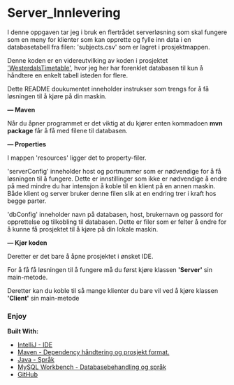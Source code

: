 # Server_Innlevering

I denne oppgaven tar jeg i bruk en flertrådet serverløsning som skal fungere som en meny for klienter som kan opprette og 
fylle inn data i en databasetabell fra filen: 'subjects.csv' som er lagret i prosjektmappen.

Denne koden er en videreutvilking av koden i prosjektet ['WesterdalsTimetable'](https://github.com/MiniMarker/WesterdalsTimetable), 
hvor jeg her har forenklet databasen til kun å håndtere en enkelt tabell isteden for flere.

Dette README doukumentet inneholder instrukser som trengs for å få løsningen til å kjøre på din maskin.

**— Maven**

Når du åpner programmet er det viktig at du kjører enten kommadoen **mvn package** får å få med filene til databasen.

**— Properties**

I mappen 'resources' ligger det to property-filer. 

'serverConfig' inneholder host og portnummer som er nødvendige for å få løsningen til å fungere. 
Dette er innstillinger som ikke er nødvendige å endre på med mindre du har 
intensjon å koble til en klient på en annen maskin. Både klient og server bruker denne filen slik at en endring trer i 
kraft hos begge parter.

'dbConfig' inneholder navn på databasen, host, brukernavn og passord for opprettelse og tilkobling til databasen.
Dette er filer som er felter å endre for å kunne få prosjektet til å kjøre på din lokale maskin.

**— Kjør koden**

Deretter er det bare å åpne prosjektet i ønsket IDE.

For å få få løsningen til å fungere må du først kjøre klassen **'Server'** sin main-metode.

Deretter kan du koble til så mange klienter du bare vil ved å kjøre klassen **'Client'** sin main-metode


### Enjoy


**Built With:**

+ [IntelliJ - IDE](https://www.jetbrains.com/idea/)
+ [Maven - Dependency håndtering og prosjekt format.](https://maven.apache.org)
+ [Java - Språk](http://www.oracle.com/technetwork/java/javase/downloads/jdk8-downloads-2133151.html)
+ [MySQL Workbench - Databasebehandling og språk](http://mysqlworkbench.org)
+ [GitHub](https://github.com/MiniMarker/Server_Innlevering)